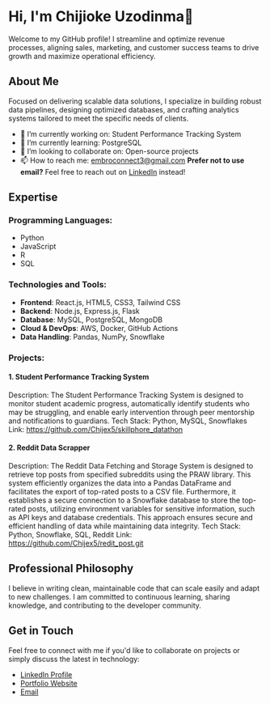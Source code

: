 # Hi, I'm Chijioke Uzodinma👋

Welcome to my GitHub profile! I streamline and optimize revenue processes, aligning sales, marketing, and customer success teams to drive growth and maximize operational efficiency.

## About Me

Focused on delivering scalable data solutions, I specialize in building robust data pipelines, designing optimized databases, and crafting analytics systems tailored to meet the specific needs of clients.


- 🔭 I’m currently working on: Student Performance Tracking System
- 🌱 I’m currently learning: PostgreSQL
- 👯 I’m looking to collaborate on: Open-source projects
- 📫 How to reach me: embroconnect3@gmail.com
  **Prefer not to use email?** Feel free to reach out on [LinkedIn](https://LinkedIn.com/in/chijioke-uzodinma-34389b267/) instead!

## Expertise

### Programming Languages:
- Python
- JavaScript
- R
- SQL

### Technologies and Tools:
- **Frontend**: React.js, HTML5, CSS3, Tailwind CSS
- **Backend**: Node.js, Express.js, Flask
- **Database**: MySQL, PostgreSQL, MongoDB
- **Cloud & DevOps**: AWS, Docker, GitHub Actions
- **Data Handling**: Pandas, NumPy, Snowflake

### Projects:

#### 1. Student Performance Tracking System
Description: The Student Performance Tracking System is designed to monitor student academic progress, automatically identify students who may be struggling, and enable early intervention through peer mentorship and notifications to guardians.
Tech Stack: Python, MySQL, Snowflakes
Link: https://github.com/Chijex5/skillphore_datathon

#### 2. Reddit Data Scrapper
Description: The Reddit Data Fetching and Storage System is designed to retrieve top posts from specified subreddits using the PRAW library. This system efficiently organizes the data into a Pandas DataFrame and facilitates the export of top-rated posts to a CSV file. Furthermore, it establishes a secure connection to a Snowflake database to store the top-rated posts, utilizing environment variables for sensitive information, such as API keys and database credentials. This approach ensures secure and efficient handling of data while maintaining data integrity.
Tech Stack: Python, Snowflake, SQL, Reddit
Link: https://github.com/Chijex5/redit_post.git

## Professional Philosophy

I believe in writing clean, maintainable code that can scale easily and adapt to new challenges. I am committed to continuous learning, sharing knowledge, and contributing to the developer community.

## Get in Touch

Feel free to connect with me if you'd like to collaborate on projects or simply discuss the latest in technology:

- [LinkedIn Profile](https://www.linkedin.com/in/chijioke-uzodinma-34389b267/)
- [Portfolio Website](https://myporfolio-q5x7.onrender.com)
- [Email](mailto:embroconnect3@gmail.com)
